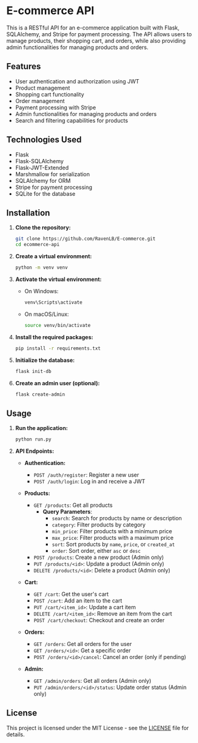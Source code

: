 # E-commerce API

This is a RESTful API for an e-commerce application built with Flask, SQLAlchemy, and Stripe for payment processing. The API allows users to manage products, their shopping cart, and orders, while also providing admin functionalities for managing products and orders.

## Features

- User authentication and authorization using JWT
- Product management 
- Shopping cart functionality
- Order management
- Payment processing with Stripe
- Admin functionalities for managing products and orders
- Search and filtering capabilities for products

## Technologies Used

- Flask
- Flask-SQLAlchemy
- Flask-JWT-Extended
- Marshmallow for serialization
- SQLAlchemy for ORM
- Stripe for payment processing
- SQLite for the database

## Installation

1. **Clone the repository:**

   ```bash
   git clone https://github.com/RavenLB/E-commerce.git
   cd ecommerce-api
   ```

2. **Create a virtual environment:**

   ```bash
   python -m venv venv
   ```

3. **Activate the virtual environment:**

   - On Windows:
     ```bash
     venv\Scripts\activate
     ```
   - On macOS/Linux:
     ```bash
     source venv/bin/activate
     ```

4. **Install the required packages:**

   ```bash
   pip install -r requirements.txt
   ```

5. **Initialize the database:**

   ```bash
   flask init-db
   ```

6. **Create an admin user (optional):**

   ```bash
   flask create-admin
   ```

## Usage

1. **Run the application:**

   ```bash
   python run.py
   ```

2. **API Endpoints:**

   - **Authentication:**
     - `POST /auth/register`: Register a new user
     - `POST /auth/login`: Log in and receive a JWT

   - **Products:**
     - `GET /products`: Get all products
       - **Query Parameters**:
         - `search`: Search for products by name or description
         - `category`: Filter products by category
         - `min_price`: Filter products with a minimum price
         - `max_price`: Filter products with a maximum price
         - `sort`: Sort products by `name`, `price`, or `created_at`
         - `order`: Sort order, either `asc` or `desc`
     - `POST /products`: Create a new product (Admin only)
     - `PUT /products/<id>`: Update a product (Admin only)
     - `DELETE /products/<id>`: Delete a product (Admin only)

   - **Cart:**
     - `GET /cart`: Get the user's cart
     - `POST /cart`: Add an item to the cart
     - `PUT /cart/<item_id>`: Update a cart item
     - `DELETE /cart/<item_id>`: Remove an item from the cart
     - `POST /cart/checkout`: Checkout and create an order

   - **Orders:**
     - `GET /orders`: Get all orders for the user
     - `GET /orders/<id>`: Get a specific order
     - `POST /orders/<id>/cancel`: Cancel an order (only if pending)

   - **Admin:**
     - `GET /admin/orders`: Get all orders (Admin only)
     - `PUT /admin/orders/<id>/status`: Update order status (Admin only)


## License

This project is licensed under the MIT License - see the [LICENSE](LICENSE) file for details.

